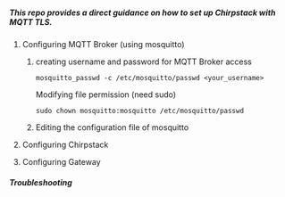 
##### This repo provides a direct guidance on how to set up Chirpstack with MQTT TLS. 

1. Configuring MQTT Broker (using mosquitto)
   1) creating username and password for MQTT Broker access
      ```
      mosquitto_passwd -c /etc/mosquitto/passwd <your_username>
      ```
      Modifying file permission (need sudo)
      ```
      sudo chown mosquitto:mosquitto /etc/mosquitto/passwd
      ```
      
   3) Editing the configuration file of mosquitto
   
3. Configuring Chirpstack
4. Configuring Gateway

##### Troubleshooting

